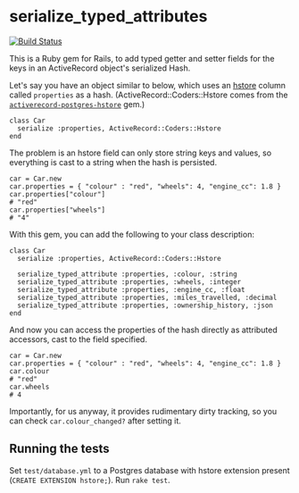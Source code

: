 serialize_typed_attributes
==
[![Build Status](https://travis-ci.org/salsify/serialize_typed_attributes.svg)](https://travis-ci.org/salsify/serialize_typed_attributes)

This is a Ruby gem for Rails, to add typed getter and setter fields for the keys in
an ActiveRecord object's serialized Hash.

Let's say you have an object similar to below, which uses an
[hstore](http://www.postgresql.org/docs/current/static/hstore.html) column
called `properties` as a hash. (ActiveRecord::Coders::Hstore comes from the
[`activerecord-postgres-hstore`](https://github.com/engageis/activerecord-postgres-hstore)
gem.)

    class Car
      serialize :properties, ActiveRecord::Coders::Hstore
    end

The problem is an hstore field can only store string keys and values, so
everything is cast to a string when the hash is persisted.

    car = Car.new
    car.properties = { "colour" : "red", "wheels": 4, "engine_cc": 1.8 }
    car.properties["colour"]
    # "red"
    car.properties["wheels"]
    # "4"

With this gem, you can add the following to your class description:

    class Car
      serialize :properties, ActiveRecord::Coders::Hstore

      serialize_typed_attribute :properties, :colour, :string
      serialize_typed_attribute :properties, :wheels, :integer
      serialize_typed_attribute :properties, :engine_cc, :float
      serialize_typed_attribute :properties, :miles_travelled, :decimal
      serialize_typed_attribute :properties, :ownership_history, :json
    end

And now you can access the properties of the hash directly as attributed
accessors, cast to the field specified.

    car = Car.new
    car.properties = { "colour" : "red", "wheels": 4, "engine_cc": 1.8 }
    car.colour
    # "red"
    car.wheels
    # 4

Importantly, for us anyway, it provides rudimentary dirty tracking, so you can
check `car.colour_changed?` after setting it.

Running the tests
--

Set `test/database.yml` to a Postgres database with hstore extension present
(`CREATE EXTENSION hstore;`). Run `rake test`.
